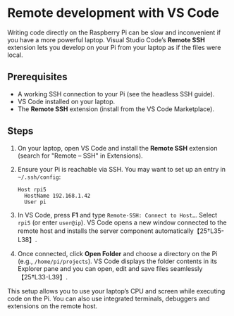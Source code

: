 # Remote development with VS Code

Writing code directly on the Raspberry Pi can be slow and inconvenient
if you have a more powerful laptop.  Visual Studio Code’s **Remote
SSH** extension lets you develop on your Pi from your laptop as if
the files were local.

## Prerequisites

* A working SSH connection to your Pi (see the headless SSH guide).
* VS Code installed on your laptop.
* The **Remote SSH** extension (install from the VS Code Marketplace).

## Steps

1. On your laptop, open VS Code and install the **Remote SSH**
   extension (search for "Remote – SSH" in Extensions).
2. Ensure your Pi is reachable via SSH.  You may want to set up an
   entry in `~/.ssh/config`:

   ```
   Host rpi5
     HostName 192.168.1.42
     User pi
   ```

3. In VS Code, press **F1** and type `Remote‑SSH: Connect to Host…`.
   Select `rpi5` (or enter `user@ip`).  VS Code opens a new window
   connected to the remote host and installs the server component
   automatically【25†L35-L38】.
4. Once connected, click **Open Folder** and choose a directory on
   the Pi (e.g., `/home/pi/projects`).  VS Code displays the folder
   contents in its Explorer pane and you can open, edit and save files
   seamlessly【25†L33-L39】.

This setup allows you to use your laptop’s CPU and screen while
executing code on the Pi.  You can also use integrated terminals,
debuggers and extensions on the remote host.